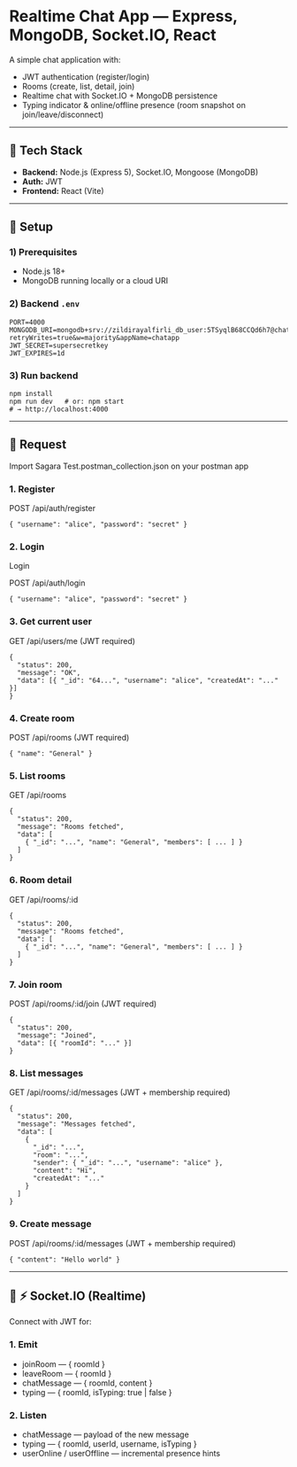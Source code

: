 # Realtime Chat App — Express, MongoDB, Socket.IO, React

A simple chat application with:

- JWT authentication (register/login)
- Rooms (create, list, detail, join)
- Realtime chat with Socket.IO + MongoDB persistence
- Typing indicator & online/offline presence (room snapshot on join/leave/disconnect)

---

## 🧰 Tech Stack

- **Backend:** Node.js (Express 5), Socket.IO, Mongoose (MongoDB)
- **Auth:** JWT
- **Frontend:** React (Vite)

---

## 🔧 Setup

### 1) Prerequisites

- Node.js 18+
- MongoDB running locally or a cloud URI

### 2) Backend `.env`

```env
PORT=4000
MONGODB_URI=mongodb+srv://zildirayalfirli_db_user:5TSyqlB68CCQd6h7@chatapp.bljqm8z.mongodb.net/chatapp?retryWrites=true&w=majority&appName=chatapp
JWT_SECRET=supersecretkey
JWT_EXPIRES=1d
```

### 3) Run backend

```
npm install
npm run dev   # or: npm start
# → http://localhost:4000
```

---

## 🔧 Request

Import Sagara Test.postman_collection.json on your postman app

### 1. Register

POST /api/auth/register

```
{ "username": "alice", "password": "secret" }
```

### 2. Login

Login

POST /api/auth/login

```
{ "username": "alice", "password": "secret" }
```

### 3. Get current user

GET /api/users/me (JWT required)

```
{
  "status": 200,
  "message": "OK",
  "data": [{ "_id": "64...", "username": "alice", "createdAt": "..." }]
}
```

### 4. Create room

POST /api/rooms (JWT required)

```
{ "name": "General" }
```

### 5. List rooms

GET /api/rooms

```
{
  "status": 200,
  "message": "Rooms fetched",
  "data": [
    { "_id": "...", "name": "General", "members": [ ... ] }
  ]
}
```

### 6. Room detail

GET /api/rooms/:id

```
{
  "status": 200,
  "message": "Rooms fetched",
  "data": [
    { "_id": "...", "name": "General", "members": [ ... ] }
  ]
}
```

### 7. Join room 

POST /api/rooms/:id/join (JWT required)

```
{
  "status": 200,
  "message": "Joined",
  "data": [{ "roomId": "..." }]
}
```

### 8. List messages 

GET /api/rooms/:id/messages (JWT + membership required)

```
{
  "status": 200,
  "message": "Messages fetched",
  "data": [
    {
      "_id": "...",
      "room": "...",
      "sender": { "_id": "...", "username": "alice" },
      "content": "Hi",
      "createdAt": "..."
    }
  ]
}
```

### 9. Create message

POST /api/rooms/:id/messages (JWT + membership required)
```
{ "content": "Hello world" }
```

---

## 🔧 ⚡ Socket.IO (Realtime)

Connect with JWT for:

### 1. Emit

  - joinRoom — { roomId }
  - leaveRoom — { roomId }
  - chatMessage — { roomId, content }
  - typing — { roomId, isTyping: true | false }

### 2. Listen

  - chatMessage — payload of the new message
  - typing — { roomId, userId, username, isTyping }
  - userOnline / userOffline — incremental presence hints
